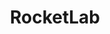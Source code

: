 ---
title: RocketLab
crosslinks:
- autotldr
- spacex
- thatpicofnzfromspace
- ISRO
- newzealand
- Arianespace
---